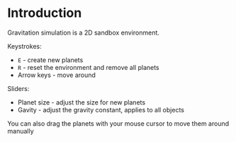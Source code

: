 # Introduction

Gravitation simulation is a 2D sandbox environment.

Keystrokes:
* `E` - create new planets
* `R` - reset the environment and remove all planets
* Arrow keys - move around

Sliders:
* Planet size - adjust the size for new planets
* Gavity - adjust the gravity constant, applies to all objects

You can also drag the planets with your mouse cursor to move them around manually
